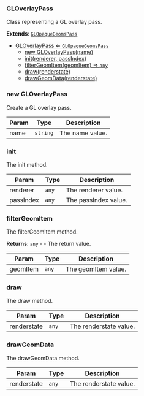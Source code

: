 <a name="GLOverlayPass"></a>

### GLOverlayPass 
Class representing a GL overlay pass.


**Extends**: <code>[GLOpaqueGeomsPass](api/Renderer/Passes/GLOpaqueGeomsPass.md)</code>  

* [GLOverlayPass ⇐ <code>GLOpaqueGeomsPass</code>](#GLOverlayPass)
    * [new GLOverlayPass(name)](#new-GLOverlayPass)
    * [init(renderer, passIndex)](#init)
    * [filterGeomItem(geomItem) ⇒ <code>any</code>](#filterGeomItem)
    * [draw(renderstate)](#draw)
    * [drawGeomData(renderstate)](#drawGeomData)

<a name="new_GLOverlayPass_new"></a>

### new GLOverlayPass
Create a GL overlay pass.


| Param | Type | Description |
| --- | --- | --- |
| name | <code>string</code> | The name value. |

<a name="GLOverlayPass+init"></a>

### init
The init method.



| Param | Type | Description |
| --- | --- | --- |
| renderer | <code>any</code> | The renderer value. |
| passIndex | <code>any</code> | The passIndex value. |

<a name="GLOverlayPass+filterGeomItem"></a>

### filterGeomItem
The filterGeomItem method.


**Returns**: <code>any</code> - - The return value.  

| Param | Type | Description |
| --- | --- | --- |
| geomItem | <code>any</code> | The geomItem value. |

<a name="GLOverlayPass+draw"></a>

### draw
The draw method.



| Param | Type | Description |
| --- | --- | --- |
| renderstate | <code>any</code> | The renderstate value. |

<a name="GLOverlayPass+drawGeomData"></a>

### drawGeomData
The drawGeomData method.



| Param | Type | Description |
| --- | --- | --- |
| renderstate | <code>any</code> | The renderstate value. |

